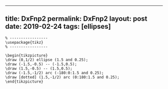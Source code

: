---
 title: DxFnp2
 permalink: DxFnp2
 layout: post
 date: 2019-02-24
 tags: [ellipses]
 ---

```latex% Dans le préambule
% -----------------
\usepackage{tikz}
% -----------------

\begin{tikzpicture}
\draw (0,1/2) ellipse (1.5 and 0.25);
\draw (-1.5,-0.5) -- (-1.5,0.5);
\draw (1.5,-0.5) -- (1.5,0.5);
\draw (-1.5,-1/2) arc (-180:0:1.5 and 0.25);
\draw [dotted] (1.5,-1/2) arc (0:180:1.5 and 0.25);
\end{tikzpicture}
```